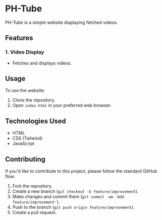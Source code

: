 # PH-Tube

PH-Tube is a simple website displaying fetched videos.

## Features

### 1. Video Display
- Fetches and displays videos.

## Usage

To use the website:
1. Clone the repository.
2. Open `index.html` in your preferred web browser.

## Technologies Used

- HTML
- CSS (Tailwind)
- JavaScript

## Contributing

If you'd like to contribute to this project, please follow the standard GitHub flow:
1. Fork the repository.
2. Create a new branch (`git checkout -b feature/improvement`).
3. Make changes and commit them (`git commit -am 'Add feature/improvement'`).
4. Push to the branch (`git push origin feature/improvement`).
5. Create a pull request.
